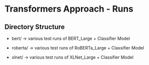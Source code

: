 # Transformers Approach - Runs

## Directory Structure

- bert/ -> various test runs of BERT_Large + Classifier Model

- roberta/ -> various test runs of RoBERTa_Large + Classifier Model

- xlnet/ -> various test runs of XLNet_Large + Classifier Model